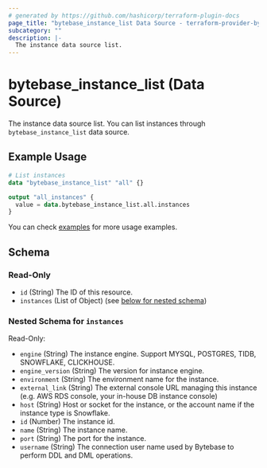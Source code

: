```yaml
---
# generated by https://github.com/hashicorp/terraform-plugin-docs
page_title: "bytebase_instance_list Data Source - terraform-provider-bytebase"
subcategory: ""
description: |-
  The instance data source list.
---
```


# bytebase_instance_list (Data Source)

The instance data source list. You can list instances through `bytebase_instance_list` data source.

## Example Usage

```terraform
# List instances
data "bytebase_instance_list" "all" {}

output "all_instances" {
  value = data.bytebase_instance_list.all.instances
}
```

You can check [examples](https://github.com/bytebase/terraform-provider-bytebase/blob/main/examples/main.tf) for more usage examples.

<!-- schema generated by tfplugindocs -->
## Schema

### Read-Only

- `id` (String) The ID of this resource.
- `instances` (List of Object) (see [below for nested schema](#nestedatt--instances))

<a id="nestedatt--instances"></a>
### Nested Schema for `instances`

Read-Only:

- `engine` (String) The instance engine. Support MYSQL, POSTGRES, TIDB, SNOWFLAKE, CLICKHOUSE.
- `engine_version` (String) The version for instance engine.
- `environment` (String) The environment name for the instance.
- `external_link` (String) The external console URL managing this instance (e.g. AWS RDS console, your in-house DB instance console)
- `host` (String) Host or socket for the instance, or the account name if the instance type is Snowflake.
- `id` (Number) The instance id.
- `name` (String) The instance name.
- `port` (String) The port for the instance.
- `username` (String) The connection user name used by Bytebase to perform DDL and DML operations.

